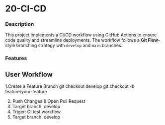 # 20-CI-CD

### Description
This project implements a CI/CD workflow using GitHub Actions to ensure code quality and streamline deployments. The workflow follows a **Git Flow**-style branching strategy with `develop` and `main` branches.

### Features


## User Workflow 

1.Create a Feature Branch
git checkout develop
git checkout -b feature/your-feature

2. Push Changes & Open Pull Request
3. Target branch: develop 
4. Triger: CI test workflow 
5. Target branch: develop



